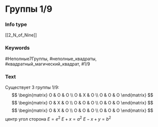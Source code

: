 # Группы 1/9
### Info type
[[2_N_of_Nine]]
### Keywords
#Неполные7Группы, #неполные_квадраты, #квадратный_магический_квадрат, #1/9
### Text
Существует 3 группы 1/9:
$$
\begin{matrix}
O & O & O \\
O & X & O \\
O & O & O
\end{matrix}
$$
$$
\begin{matrix}
O & X & O \\
O & O & O \\
O & O & O
\end{matrix}
$$
$$
\begin{matrix}
O & X & O \\
O & O & O \\
O & O & O
\end{matrix}
$$
центр
угол
сторона
$E = e^2$
$E + x = a^2$
$E - x + y = b^2$